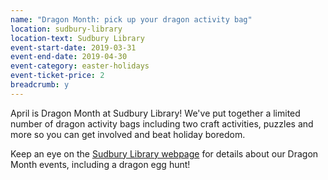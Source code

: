```yaml
---
name: "Dragon Month: pick up your dragon activity bag"
location: sudbury-library
location-text: Sudbury Library
event-start-date: 2019-03-31
event-end-date: 2019-04-30
event-category: easter-holidays
event-ticket-price: 2
breadcrumb: y
---
```


April is Dragon Month at Sudbury Library! We've put together a limited number of dragon activity bags including two craft activities, puzzles and more so you can get involved and beat holiday boredom.

Keep an eye on the [Sudbury Library webpage](/libraries/sudbury-library/) for details about our Dragon Month events, including a dragon egg hunt!
